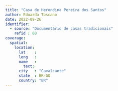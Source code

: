 ```yaml
---
title: "Casa de Herondina Pereira dos Santos"
author: Eduarda Toscano
date: 2022-09-26
identifier:
  - source: "Documentário de casas tradicionais"
    refid : 60
coverage:
  spatial:
    location:
      lat    :
      long   :
      name   :
        text:
      city   : "Cavalcante"
      state  : BR-GO
      country: "BR"
---
```


